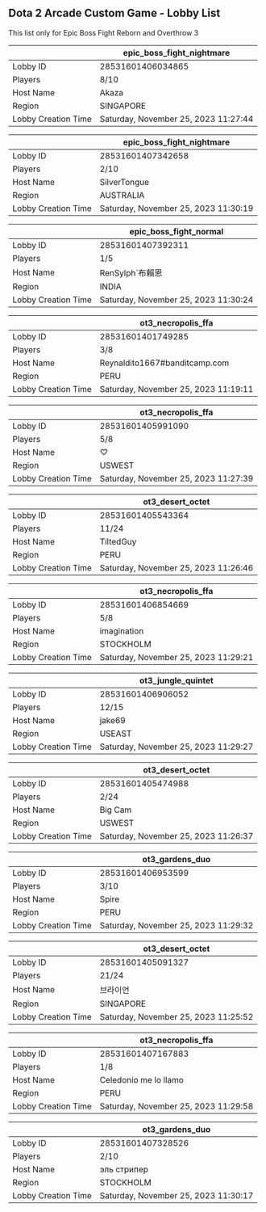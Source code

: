 ## Dota 2 Arcade Custom Game - Lobby List

This list only for Epic Boss Fight Reborn and Overthrow 3

|  | epic_boss_fight_nightmare |
| ------ | ------ |
| Lobby ID | 28531601406034865 |
| Players | 8/10 |
| Host Name | Akaza |
| Region | SINGAPORE |
| Lobby Creation Time | Saturday, November 25, 2023 11:27:44 |


|  | epic_boss_fight_nightmare |
| ------ | ------ |
| Lobby ID | 28531601407342658 |
| Players | 2/10 |
| Host Name | SilverTongue |
| Region | AUSTRALIA |
| Lobby Creation Time | Saturday, November 25, 2023 11:30:19 |


|  | epic_boss_fight_normal |
| ------ | ------ |
| Lobby ID | 28531601407392311 |
| Players | 1/5 |
| Host Name | RenSylph`布賴恩 |
| Region | INDIA |
| Lobby Creation Time | Saturday, November 25, 2023 11:30:24 |


|  | ot3_necropolis_ffa |
| ------ | ------ |
| Lobby ID | 28531601401749285 |
| Players | 3/8 |
| Host Name | Reynaldito1667#banditcamp.com |
| Region | PERU |
| Lobby Creation Time | Saturday, November 25, 2023 11:19:11 |


|  | ot3_necropolis_ffa |
| ------ | ------ |
| Lobby ID | 28531601405991090 |
| Players | 5/8 |
| Host Name | ♡ |
| Region | USWEST |
| Lobby Creation Time | Saturday, November 25, 2023 11:27:39 |


|  | ot3_desert_octet |
| ------ | ------ |
| Lobby ID | 28531601405543364 |
| Players | 11/24 |
| Host Name | TiltedGuy |
| Region | PERU |
| Lobby Creation Time | Saturday, November 25, 2023 11:26:46 |


|  | ot3_necropolis_ffa |
| ------ | ------ |
| Lobby ID | 28531601406854669 |
| Players | 5/8 |
| Host Name | imagination |
| Region | STOCKHOLM |
| Lobby Creation Time | Saturday, November 25, 2023 11:29:21 |


|  | ot3_jungle_quintet |
| ------ | ------ |
| Lobby ID | 28531601406906052 |
| Players | 12/15 |
| Host Name | jake69 |
| Region | USEAST |
| Lobby Creation Time | Saturday, November 25, 2023 11:29:27 |


|  | ot3_desert_octet |
| ------ | ------ |
| Lobby ID | 28531601405474988 |
| Players | 2/24 |
| Host Name | Big Cam |
| Region | USWEST |
| Lobby Creation Time | Saturday, November 25, 2023 11:26:37 |


|  | ot3_gardens_duo |
| ------ | ------ |
| Lobby ID | 28531601406953599 |
| Players | 3/10 |
| Host Name | Spire |
| Region | PERU |
| Lobby Creation Time | Saturday, November 25, 2023 11:29:32 |


|  | ot3_desert_octet |
| ------ | ------ |
| Lobby ID | 28531601405091327 |
| Players | 21/24 |
| Host Name | 브라이언 |
| Region | SINGAPORE |
| Lobby Creation Time | Saturday, November 25, 2023 11:25:52 |


|  | ot3_necropolis_ffa |
| ------ | ------ |
| Lobby ID | 28531601407167883 |
| Players | 1/8 |
| Host Name | Celedonio me lo llamo |
| Region | PERU |
| Lobby Creation Time | Saturday, November 25, 2023 11:29:58 |


|  | ot3_gardens_duo |
| ------ | ------ |
| Lobby ID | 28531601407328526 |
| Players | 2/10 |
| Host Name | эль стрипер |
| Region | STOCKHOLM |
| Lobby Creation Time | Saturday, November 25, 2023 11:30:17 |



